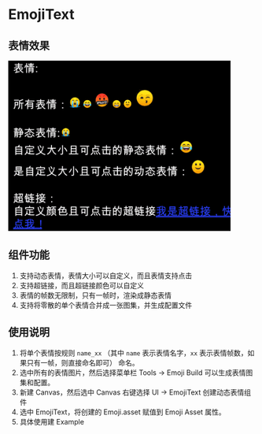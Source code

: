 # EmojiText

## 表情效果

![emoji.gif](./Doc/emoji.gif)

## 组件功能
1. 支持动态表情，表情大小可以自定义，而且表情支持点击
2. 支持超链接，而且超链接颜色可以自定义
3. 表情的帧数无限制，只有一帧时，渲染成静态表情
4. 支持将零散的单个表情合并成一张图集，并生成配置文件

## 使用说明
1. 将单个表情按规则 `name_xx` （其中 `name` 表示表情名字，`xx` 表示表情帧数，如果只有一帧，则直接命名即可） 命名。
2. 选中所有的表情图片，然后选择菜单栏 Tools -> Emoji Build 可以生成表情图集和配置。
3. 新建 Canvas，然后选中 Canvas 右键选择 UI -> EmojiText 创建动态表情组件
4. 选中 EmojiText，将创建的 Emoji.asset 赋值到 Emoji Asset 属性。
5. 具体使用建 Example